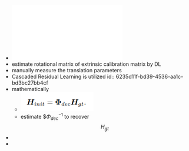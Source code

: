 - ![Targetless_Rotational_Auto-Calibration_of_Radar_and_Camera_for_Intelligent_Transportation_Systems.pdf](../assets/Targetless_Rotational_Auto-Calibration_of_Radar_and_Camera_for_Intelligent_Transportation_Systems_1647693820046_0.pdf)
- estimate rotational matrix of extrinsic calibration matrix by DL
- manually measure the translation parameters
- Cascaded Residual Learning is utilized
  id:: 6235d11f-bd39-4536-aa1c-bd3bc27bb4cf
- mathematically
	- ![image.png](../assets/image_1647694228551_0.png)
	- estimate $$\Phi_{dec}^{-1}$ to recover $$H_{gt}$$
-
-